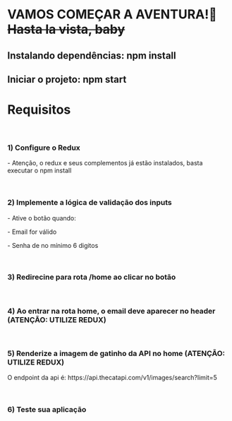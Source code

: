 <h1>VAMOS COMEÇAR A AVENTURA!🚀 <s>Hasta la vista, baby</s></h1>
<h2>Instalando dependências: npm install</h2>
<h2>Iniciar o projeto: npm start</h2>

<h1>Requisitos</h1>
<br>
<div>
<h3>1) Configure o Redux</h3>
<p> - Atenção, o redux e seus complementos já estão instalados, basta executar o npm install</p>
</div>
<br>
<h3>2) Implemente a lógica de validação dos inputs</h3>
<p>- Ative o botão quando: </p>
<p> - Email for válido</p>
<p> - Senha de no mínimo 6 digitos</p>
<br>
<div>
<h3>3) Redirecine para rota /home ao clicar no botão</h3>
</div>
<br>
<div>
<h3>4) Ao entrar na rota home, o email deve aparecer no header (ATENÇÃO: UTILIZE REDUX)</h3>
</div>
<br>
<h3>5) Renderize a imagem de gatinho da API no home (ATENÇÃO: UTILIZE REDUX)</h3>
<p> O endpoint da api é: https://api.thecatapi.com/v1/images/search?limit=5</p>
<br>
<div>
<h3>6) Teste sua aplicação</h3>
</div>
